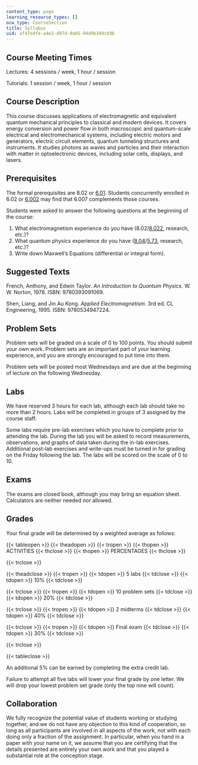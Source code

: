 ```yaml
---
content_type: page
learning_resource_types: []
ocw_type: CourseSection
title: Syllabus
uid: af47e4fe-a4e2-d97d-9ab5-94d9b349cb9b
---
```


Course Meeting Times
--------------------

Lectures: 4 sessions / week, 1 hour / session

Tutorials: 1 session / week, 1 hour / session

Course Description
------------------

This course discusses applications of electromagnetic and equivalent quantum mechanical principles to classical and modern devices. It covers energy conversion and power flow in both macroscopic and quantum-scale electrical and electromechanical systems, including electric motors and generators, electric circuit elements, quantum tunneling structures and instruments. It studies photons as waves and particles and their interaction with matter in optoelectronic devices, including solar cells, displays, and lasers.

Prerequisites
-------------

The formal prerequisites are 8.02 or [6.01](/courses/6-01sc-introduction-to-electrical-engineering-and-computer-science-i-spring-2011). Students concurrently enrolled in 6.02 or [6.002](/courses/6-002-circuits-and-electronics-spring-2007) may find that 6.007 complements those courses.

Students were asked to answer the following questions at the beginning of the course:

1.  What electromagnetism experience do you have (8.02/[8.022](/courses/8-022-physics-ii-electricity-and-magnetism-fall-2006), research, etc.)?
2.  What quantum physics experience do you have ([8.04](/courses/8-04-quantum-physics-i-spring-2013)/[5.73](/courses/5-73-introductory-quantum-mechanics-i-fall-2005), research, etc.)?
3.  Write down Maxwell’s Equations (differential or integral form).

Suggested Texts
---------------

French, Anthony, and Edwin Taylor. _An Introduction to Quantum Physics_. W. W. Norton, 1978. ISBN: 9780393091069.

Shen, Liang, and Jin Au Kong. _Applied Electromagnetism_. 3rd ed. CL Engineering, 1995. ISBN: 9780534947224.

Problem Sets
------------

Problem sets will be graded on a scale of 0 to 100 points. You should submit your own work. Problem sets are an important part of your learning experience, and you are strongly encouraged to put time into them.

Problem sets will be posted most Wednesdays and are due at the beginning of lecture on the following Wednesday.

Labs
----

We have reserved 3 hours for each lab, although each lab should take no more than 2 hours. Labs will be completed in groups of 3 assigned by the course staff.

Some labs require pre-lab exercises which you have to complete prior to attending the lab. During the lab you will be asked to record measurements, observations, and graphs of data taken during the in-lab exercises. Additional post-lab exercises and write-ups must be turned in for grading on the Friday following the lab. The labs will be scored on the scale of 0 to 10.

Exams
-----

The exams are closed book, although you may bring an equation sheet. Calculators are neither needed nor allowed.

Grades
------

Your final grade will be determined by a weighted average as follows:

{{< tableopen >}}
{{< theadopen >}}
{{< tropen >}}
{{< thopen >}}
ACTIVITIES
{{< thclose >}}
{{< thopen >}}
PERCENTAGES
{{< thclose >}}

{{< trclose >}}

{{< theadclose >}}
{{< tropen >}}
{{< tdopen >}}
5 labs
{{< tdclose >}}
{{< tdopen >}}
10%
{{< tdclose >}}

{{< trclose >}}
{{< tropen >}}
{{< tdopen >}}
10 problem sets
{{< tdclose >}}
{{< tdopen >}}
20%
{{< tdclose >}}

{{< trclose >}}
{{< tropen >}}
{{< tdopen >}}
2 midterms
{{< tdclose >}}
{{< tdopen >}}
40%
{{< tdclose >}}

{{< trclose >}}
{{< tropen >}}
{{< tdopen >}}
Final exam
{{< tdclose >}}
{{< tdopen >}}
30%
{{< tdclose >}}

{{< trclose >}}

{{< tableclose >}}

An additional 5% can be earned by completing the extra credit lab.

Failure to attempt all five labs will lower your final grade by one letter. We will drop your lowest problem set grade (only the top nine will count).

Collaboration
-------------

We fully recognize the potential value of students working or studying together, and we do not have any objection to this kind of cooperation, so long as all participants are involved in all aspects of the work, not with each doing only a fraction of the assignment. In particular, when you hand in a paper with your name on it, we assume that you are certifying that the details presented are entirely your own work and that you played a substantial role at the conception stage.